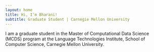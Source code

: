 ```yaml
---
layout: home
title: Hi, I'm Bharani!
subtitle: Graduate Student | Carnegie Mellon University
---
```

I am a graduate student in the Master of Computational Data Science (MCDS) program at the 
Language Technologies Institute, School of Computer Science, Carnegie Mellon University.